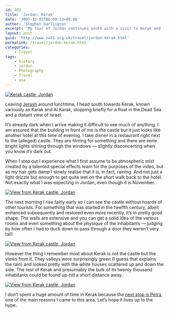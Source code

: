 ```yaml
---
id: 402
title: 'Jordan: Kerak'
date: '2007-12-03T06:09:13+00:00'
author: 'Stephen Darlington'
excerpt: 'My tour of Jordan continues south with a visit to Kerak and its crusader castle.'
layout: post
guid: 'http://www.zx81.org.uk/travel/jordan-kerak.html'
permalink: /travel/jordan-kerak.html
categories:
    - Travel
tags:
    - history
    - jordan
    - Photography
    - Travel
    - usa
---
```


[![Kerak castle, Jordan](https://i0.wp.com/farm6.staticflickr.com/5521/10817470346_419a5cce2c.jpg?resize=333%2C500)](http://www.flickr.com/photos/stephendarlington/10817470346/ "Kerak castle, Jordan by stephendarlington, on Flickr")

Leaving [Jerash](/travel/jordan-jerash.html) around lunchtime, I head south towards Kerak, known variously as Karak and Al Karak, stopping briefly for a float in the Dead Sea and a distant view of Israel.

It’s already dark when I arrive making it difficult to see much of anything. I am assured that the building in front of me is the castle but it just looks like another hotel at this time of evening. I take dinner in a restaurant right next to the (alleged) castle. They are filming for something and there are eerie bright lights shining through the windows — slightly disconcerting when you know it’s dark out.

When I step out I experience what I first assume to be atmospheric mist created by a talented special effects team for the purposes of the video, but as my hair gets damp I slowly realise that it is, in fact, raining. And not just a light drizzle but enough to get quite wet on the short walk back to the hotel. Not exactly what I was expecting in Jordan, even though it is November.

[![View from Kerak castle, Jordan](https://i0.wp.com/farm8.staticflickr.com/7383/10817729713_7482c01de2.jpg?resize=500%2C333)](http://www.flickr.com/photos/stephendarlington/10817729713/ "View from Kerak castle, Jordan by stephendarlington, on Flickr")

The next morning I rise fairly early so I can see the castle without hoards of other tourists. For something that was started in the twelfth century, albeit enhanced subsequently and restored even more recently, it’s in pretty good shape. The walls are extensive and you can get a solid idea of the various rooms and even something about the physique of the inhabitants — judging by how often I had to duck down to pass through a door they weren’t very tall!

[![View from Kerak castle, Jordan](https://i0.wp.com/farm4.staticflickr.com/3819/10817588364_b54d78cb3d.jpg?resize=500%2C333)](http://www.flickr.com/photos/stephendarlington/10817588364/ "View from Kerak castle, Jordan by stephendarlington, on Flickr")

However the thing I remember most about Kerak is not the castle but the views from it. They valleys were surprisingly green (I guess that explains the rain) and looked pretty with the white houses scattered up and down the side. The rest of Kerak and presumably the bulk of its twenty thousand inhabitants could be found up-hill a short distance away.

[![View from Kerak castle, Jordan](https://i0.wp.com/farm6.staticflickr.com/5513/10817590124_aec6e7d8af.jpg?resize=500%2C333)](http://www.flickr.com/photos/stephendarlington/10817590124/ "View from Kerak castle, Jordan by stephendarlington, on Flickr")

I don’t spent a huge amount of time in Kerak because the [next stop is Petra](/travel/jordan-petra.html), one of the main reasons I came to this area. Let’s hope it lives up to the hype.